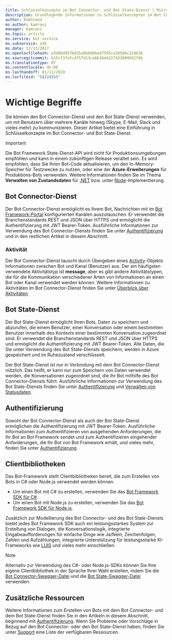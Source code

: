 ```yaml
---
title: Schlüsselkonzepte im Bot Connector- und Bot State-Dienst | Microsoft-Dokumentation
description: Grundlegende Informationen zu Schlüsselkonzepten im Bot Connector- und Bot State-Dienst von Bot Framework.
author: RobStand
ms.author: kamrani
manager: kamrani
ms.topic: article
ms.service: bot-service
ms.subservice: sdk
ms.date: 12/13/2017
ms.openlocfilehash: a3d6bd957b835a0b8d86e47595ce28506c32d636
ms.sourcegitcommit: b15cf37afc4f57d13ca6636d4227433809562f8b
ms.translationtype: HT
ms.contentlocale: de-DE
ms.lasthandoff: 01/11/2019
ms.locfileid: "54224555"
---
```

# <a name="key-concepts"></a>Wichtige Begriffe

Sie können den Bot Connector-Dienst und den Bot State-Dienst verwenden, um mit Benutzern über mehrere Kanäle hinweg (Skype, E-Mail, Slack und vieles mehr) zu kommunizieren. Dieser Artikel bietet eine Einführung in Schlüsselkonzepte im Bot Connector- und Bot State-Dienst.

> [!IMPORTANT]
> Die Bot Framework State-Dienst-API wird nicht für Produktionsumgebungen empfohlen und kann in einem zukünftigen Release veraltet sein. Es wird empfohlen, dass Sie Ihren Bot-Code aktualisieren, um den In-Memory-Speicher für Testzwecke zu nutzen, oder eine der **Azure-Erweiterungen** für Produktions-Bots verwenden. Weitere Informationen finden Sie im Thema **Verwalten von Zustandsdaten** für [.NET](~/dotnet/bot-builder-dotnet-state.md) bzw. unter [Node](~/nodejs/bot-builder-nodejs-state.md)-Implementierung.

## <a name="bot-connector-service"></a>Bot Connector-Dienst

Der Bot Connector-Dienst ermöglicht es Ihrem Bot, Nachrichten mit im <a href="https://dev.botframework.com/" target="_blank">Bot Framework-Portal</a> konfigurierten Kanälen auszutauschen. Er verwendet die Branchenstandards REST und JSON über HTTPS und ermöglicht die Authentifizierung mit JWT Bearer-Token. Ausführliche Informationen zur Verwendung des Bot Connector-Diensts finden Sie unter [Authentifizierung](bot-framework-rest-connector-authentication.md) und in den restlichen Artikel in diesem Abschnitt.

### <a name="activity"></a>Aktivität

Der Bot Connector-Dienst tauscht durch Übergeben eines [Activity][Activity]-Objekts Informationen zwischen Bot und Kanal (Benutzer) aus. Der am häufigsten verwendete Aktivitätstyp ist **message**, aber es gibt andere Aktivitätstypen, die für die Kommunikation verschiedener Arten von Informationen an einen Bot oder Kanal verwendet werden können. Weitere Informationen zu Aktivitäten im Bot Connector-Dienst finden Sie unter [Überblick über Aktivitäten](bot-framework-rest-connector-activities.md).

## <a name="bot-state-service"></a>Bot State-Dienst

Der Bot State-Dienst ermöglicht Ihren Bots, Daten zu speichern und abzurufen, die einem Benutzer, einer Konversation oder einem bestimmten Benutzer innerhalb des Kontexts einer bestimmten Konversation zugeordnet sind. Er verwendet die Branchenstandards REST und JSON über HTTPS und ermöglicht die Authentifizierung mit JWT Bearer-Token. Alle Daten, die Sie unter Verwendung des Bot State-Diensts speichern, werden in Azure gespeichert und im Ruhezustand verschlüsselt.

Der Bot State-Dienst ist nur in Verbindung mit dem Bot Connector-Dienst nützlich. Das heißt, er kann nur zum Speichern von Daten verwendet werden, die Konversationen zugeordnet sind, die Ihr Bot mithilfe des Bot Connector-Diensts führt. Ausführliche Informationen zur Verwendung des Bot State-Diensts finden Sie unter [Authentifizierung](bot-framework-rest-connector-authentication.md) und [Verwalten von Statusdaten](bot-framework-rest-state.md).

## <a name="authentication"></a>Authentifizierung

Sowohl der Bot Connector-Dienst als auch der Bot State-Dienst ermöglichen die Authentifizierung mit JWT Bearer-Token. Ausführliche Informationen zum Authentifizieren von ausgehenden Anforderungen, die Ihr Bot an Bot Framework sendet und zum Authentifizieren eingehender Anforderungen, die Ihr Bot von Bot Framework erhält, und vieles mehr, finden Sie unter [Authentifizierung](bot-framework-rest-connector-authentication.md). 

## <a name="client-libraries"></a>Clientbibliotheken

Das Bot-Framework stellt Clientbibliotheken bereit, die zum Erstellen von Bots in C# oder Node.js verwendet werden können. 

- Um einen Bot mit C# zu erstellen, verwenden Sie das [Bot Framework SDK für C#](../dotnet/bot-builder-dotnet-overview.md). 
- Um einen Bot mit Node.js zu erstellen, verwenden Sie das [Bot Framework SDK für Node.js](../nodejs/index.md). 

Zusätzlich zur Modellierung des Bot Connector- und des Bot State-Diensts bietet jedes Bot Framework SDK auch ein leistungsstarkes System zur Erstellung von Dialogen, die Konversationslogik, integrierte Eingabeaufforderungen für einfache Dinge wie Ja/Nein, Zeichenfolgen, Zahlen und Aufzählungen, integrierte Unterstützung für leistungsstarke KI-Frameworks wie <a href="https://www.luis.ai/" target="_blank">LUIS</a> und vieles mehr einschließen. 

> [!NOTE]
> Alternativ zur Verwendung des C#- oder Node.js-SDKs können Sie Ihre eigene Clientbibliothek in der Sprache Ihrer Wahl erstellen, indem Sie die <a href="https://raw.githubusercontent.com/Microsoft/BotBuilder/master/CSharp/Library/Microsoft.Bot.Connector.Shared/Swagger/ConnectorAPI.json" target="_blank">Bot Connector-Swagger-Datei</a> und die <a href="https://raw.githubusercontent.com/Microsoft/BotBuilder/master/CSharp/Library/Microsoft.Bot.Connector.Shared/Swagger/StateAPI.json" target="_blank">Bot State-Swagger-Datei</a> verwenden.

## <a name="additional-resources"></a>Zusätzliche Ressourcen

Weitere Informationen zum Erstellen von Bots mit dem Bot Connector- und dem Bot State-Dienst finden Sie in den Artikeln in diesem Abschnitt, beginnend mit [Authentifizierung](bot-framework-rest-connector-authentication.md). Wenn Sie Probleme oder Vorschläge in Bezug auf den Bot Connector- oder den Bot State-Dienst haben, finden Sie unter [Support](../bot-service-resources-links-help.md) eine Liste der verfügbaren Ressourcen. 

[Activity]: bot-framework-rest-connector-api-reference.md#activity-object
